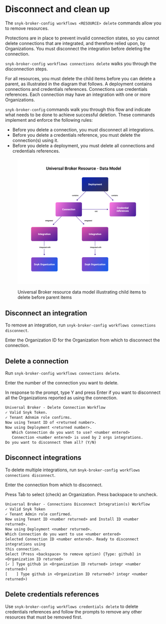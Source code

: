 # Disconnect and clean up

The `snyk-broker-config workflows <RESOURCE> delete` commands allow you to remove resources.&#x20;

Protections are in place to prevent invalid connection states, so you cannot delete connections that are integrated, and therefore relied upon, by Organizations. You must disconnect the integration before deleting the connection.

`snyk-broker-config workflows connections delete` walks you through the disconnection steps.

For all resources, you must delete the child items before you can delete a parent, as illustrated in the diagram that follows. A deployment contains connections and credentials references. Connections use credentials references. Each connection may have an integration with one or more Organizations.

`snyk-broker-config` commands walk you through this flow and indicate what needs to be done to achieve successful deletion. These commands implement and enforce the following rules:

* Before you delete a connection, you must disconnect all integrations.
* Before you delete a credentials reference, you must delete the connection(s) using it.
* Before you delete a deployment, you must delete all connections and credentials references.

<figure><img src="../../../../.gitbook/assets/Universal-Broker-data-model.png" alt=""><figcaption><p>Universal Broker resource data model illustrating child items to delete before parent items</p></figcaption></figure>

## Disconnect an integration

To remove an integration, run `snyk-broker-config workflows connections disconnect`.

Enter the Organization ID for the Organization from which to disconnect the connection.

## Delete  a connection

Run `snyk-broker-config workflows connections delete`.

Enter the number of the connection you want to delete.

In response to the prompt, type Y and press Enter if you want to disconnect all the Organizations reported as using the connection.

```
Universal Broker - Delete Connection Workflow
✓ Valid Snyk Token.
✓ Tenant Adnmim role confirms.
Now using Tenant ID of <returned number>.
Now using Deployment <returned number>.
   Which Connection do you want to use? <number entered>
   Connection <number entered> is used by 2 orgs integrations. 
Do you want to disconnect them all? (Y/N)
```

## Disconnect integrations

To delete multiple integrations, run s`nyk-broker-config workflows connections disconnect`.

Enter the connection from which to disconnect.

Press Tab to select (check) an Organization. Press backspace to uncheck.

```
Universal Broker - Connections Disconnect Integration(s) Workflow
✓ Valid Snyk Token
✓ Tenant Admin role confirmed.
Now using Tenant ID <number returned> and Install ID <number returned>.
Now using Deployment <number returned>.
Which Connection do you want to use <number entered>
Selected Connection ID <number entered>. Ready to disconnect integrations using 
this connection.
Select (Press <backspace> to remove option) {Type: github] in <Organization ID returned>
[✓ ] Type github in <Organization ID returned> integr <number returned>)
[    ] Type github in <Organization ID returned>? integr <number returned>)
```

## Delete credentials references

Use `snyk-broker-config workflows credentials delete` to delete credentials references and follow the prompts to remove any other resources that must be removed first.
